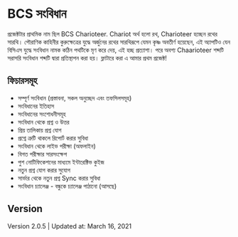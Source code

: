 # BCS সংবিধান

প্রজেক্টটার প্রাথমিক নাম ছিল BCS Charioteer. Chariot অর্থ হলো রথ, Charioteer হচ্ছেন রথের সারথি। পৌরাণিক কাহিনীর কুরুক্ষেত্রের যুদ্ধে অর্জুনের রথের সারথিরূপে যেমন কৃষ্ণ অবতীর্ণ হয়েছেন, এই অ্যাপটিও যেন বিসিএস যুদ্ধে সংবিধান নামক কঠিন পথটিকে মৃণ করে দেয়, এই হচ্ছ প্রত্যাশা। পরে অবশ্য Chaarioteer শব্দটি সরাসরি সংবিধান শব্দটি দ্বারা প্রতিস্থাপন করা হয়। ফ্লাটারে করা এ আমার প্রথম প্রজেক্ট! 

## ফিচারসমূহ

- সম্পূর্ণ সংবিধান (প্রস্তাবনা, সকল অনুচ্ছেদ এবং তফসিলসমূহ)
- সংবিধানের ইতিহাস
- সংবিধানের সংশোধনীসমূহ
- সংবিধান থেকে প্রশ্ন ও উত্তর
- প্রিয় তালিকায় প্রশ্ন যোগ
- প্রশ্নে ত্রুটি থাকলে রিপোর্ট করার সুবিধা
- সংবিধান থেকে লাইভ পরীক্ষা (অফলাইন)
- বিগত পরীক্ষার সারসংক্ষেপ
- পুশ নোটিফিকেশনের মাধ্যমে ইন্টারেক্টিভ কুইজ
- নতুন প্রশ্ন যোগ করার সুযোগ
- সার্ভার থেকে নতুন প্রশ্ন Sync করার সুবিধা
- সংবিধান চ্যালেঞ্জ - বন্ধুকে চ্যালেঞ্জ পাঠানো (আসছে)



## Version

Version 2.0.5 | Updated at: March 16, 2021
